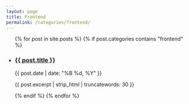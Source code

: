 ```yaml
---
layout: page
title: Frontend
permalink: /categories/frontend/
---
```


<ul class="post-list">
  {% for post in site.posts %}
    {% if post.categories contains "frontend" %}
      <li>
        <h3><a href="{{ post.url | relative_url }}">{{ post.title }}</a></h3>
        <span>{{ post.date | date: "%B %d, %Y" }}</span>
        <p>{{ post.excerpt | strip_html | truncatewords: 30 }}</p>
      </li>
    {% endif %}
  {% endfor %}
</ul>